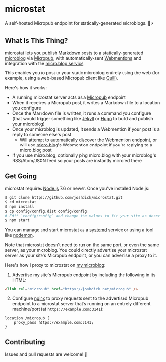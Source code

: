 # microstat



A self-hosted Micropub endpoint for statically-generated microblogs. 📝⚡️

## What Is This Thing?

microstat lets you publish [Markdown](https://en.wikipedia.org/wiki/Markdown) posts to a statically-generated [microblog](https://en.wikipedia.org/wiki/Microblogging) via [Micropub](https://indieweb.org/Micropub), with automatically-sent [Webmentions](https://indieweb.org/Webmention) and integration with the [micro.blog service](https://micro.blog).

This enables you to post to your static microblog entirely using the web (for example, using a web-based Micropub client like [Quill](https://quill.p3k.io)).

Here's how it works:

- A running microstat server acts as a [Micropub](https://indieweb.org/Micropub) endpoint
- When it receives a Micropub post, it writes a Markdown file to a location you configure
- Once the Markdown file is written, it runs a command you configure (that would trigger something like [Jekyll](https://jekyllrb.com/) or [Hugo](https://gohugo.io/) to build and publish your microblog)
- Once your microblog is updated, it sends a Webmention if your post is a reply to someone else's post
  - Will attempt to automatically discover the Webmention endpoint, or will use [micro.blog](https://micro.blog)'s Webmention endpoint if you're replying to a micro.blog post
- If you use micro.blog, optionally ping micro.blog with your microblog's RSS/Atom/JSON feed so your posts are instantly mirrored there

## Get Going

microstat requires [Node.js](https://nodejs.org) 7.6 or newer. Once you've installed Node.js:

```bash
$ git clone https://github.com/joshdick/microstat.git
$ cd microstat
$ npm install
$ cp config/config.dist config/config
# Edit `config/config` and change the values to fit your site as described by the comments above each value
$ npm start
```

You can manage and start microstat as a [systemd](https://en.wikipedia.org/wiki/Systemd) service or using a tool like [nodemon](https://nodemon.io).

Note that microstat doesn't need to run on the same port, or even the same server, as your microblog. You could directly advertise your microstat server as your site's Micropub endpoint, or you can advertise a proxy to it.

Here's how I proxy to microstat on [my microblog](https://joshdick.net/microblog):

1. Advertise my site's Micropub endpoint by including the following in its HTML:

```html
<link rel="micropub" href="https://joshdick.net/micropub" />
```

2. Configure [nginx](https://nginx.org) to proxy requests sent to the advertised Micropub endpoint to a microstat server that's running on an entirely different machine/port (at `https://example.com:3141`):

```nginx
location /micropub {
	proxy_pass https://example.com:3141;
}
```

## Contributing

Issues and pull requests are welcome! 🙂
